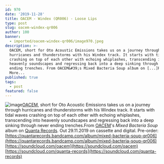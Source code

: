 ```yaml
---
id: 970
date: '2019-11-28'
title: OACEM - Windex (QR006) - Loose Lips
type: post
slug: oacem-windex-qr006
author: 100
banner:
  - imported/oacem-windex-qr006/image970.jpeg
description: >-
  OACEM, short for Oto Acoustic Emissions takes us on a journey through
  hurricanes and thunderstorms with his Windex track. It starts with tidal waves
  crashing on top of each other with echoing whiplashes, transcending into
  heavenly soundscapes and regressing back into a deep sinking through never
  ending trenches. From OACEM&#39;s Mixed Bacteria Soup album on [...]Read
  More...
published: true
tags:
  - post
featured: false
---
```

![image](../imported/oacem-windex-qr006/image970.jpeg)[OACEM](https://www.facebook.com/OtoAcousticEmissions/), short for Oto Acoustic Emissions takes us on a journey through hurricanes and thunderstorms with his Windex track. It starts with tidal waves crashing on top of each other with echoing whiplashes, transcending into heavenly soundscapes and regressing back into a deep sinking through never ending trenches.From [OACEM](https://www.facebook.com/OtoAcousticEmissions/)'s _Mixed Bacteria Soup_ album on [Quanta Records](https://www.discogs.com/label/867507-Quanta-Records). Out 29.11.2019 on cassette and digital. Pre-order: [](https://quantarecords.bandcamp.com/album/mixed-bacteria-soup-qr006)[https://quantarecords.bandcamp.com/album/mixed-bacteria-soup-qr006](https://quantarecords.bandcamp.com/album/mixed-bacteria-soup-qr006)[https://soundcloud.com/oacem](https://soundcloud.com/oacem)  
[](https://soundcloud.com/quanta-records)[https://soundcloud.com/quanta-records](https://soundcloud.com/quanta-records)